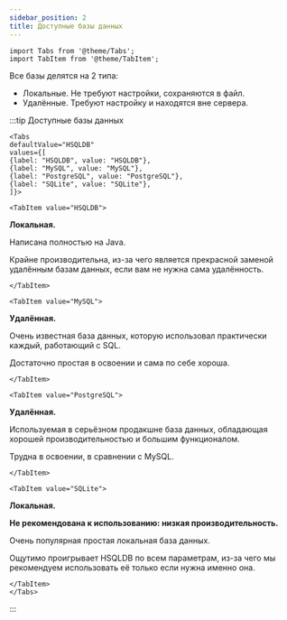 ```yaml
---
sidebar_position: 2
title: Доступные базы данных
---
```


```mdx-code-block
import Tabs from '@theme/Tabs';
import TabItem from '@theme/TabItem';
```

Все базы делятся на 2 типа:
- Локальные. Не требуют настройки, сохраняются в файл.
- Удалённые. Требуют настройку и находятся вне сервера.

:::tip Доступные базы данных
```mdx-code-block
<Tabs
defaultValue="HSQLDB"
values={[
{label: "HSQLDB", value: "HSQLDB"},
{label: "MySQL", value: "MySQL"},
{label: "PostgreSQL", value: "PostgreSQL"},
{label: "SQLite", value: "SQLite"},
]}>

<TabItem value="HSQLDB">
```
**Локальная.**

Написана полностью на Java.

Крайне производительна, из-за чего является прекрасной заменой удалённым базам данных, если вам не нужна сама удалённость.
```mdx-code-block
</TabItem>

<TabItem value="MySQL">
```
**Удалённая.**

Очень известная база данных, которую использовал практически каждый, работающий с SQL.

Достаточно простая в освоении и сама по себе хороша.
```mdx-code-block
</TabItem>

<TabItem value="PostgreSQL">
```
**Удалённая.**

Используемая в серьёзном продакшне база данных, обладающая хорошей производительностью и большим функционалом.

Трудна в освоении, в сравнении с MySQL.
```mdx-code-block
</TabItem>

<TabItem value="SQLite">
```
**Локальная.**

**Не рекомендована к использованию: низкая производительность.**

Очень популярная простая локальная база данных. 

Ощутимо проигрывает HSQLDB по всем параметрам, из-за чего мы рекомендуем использовать её только если нужна именно она.
```mdx-code-block
</TabItem>
</Tabs>
```
:::